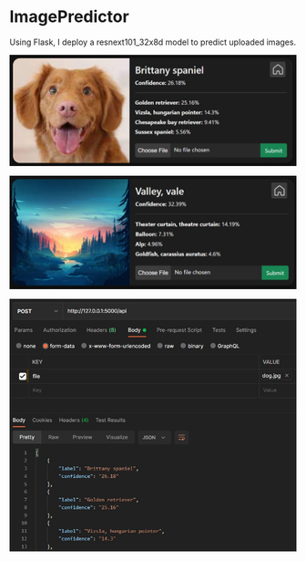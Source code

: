 # ImagePredictor

Using Flask, I deploy a resnext101_32x8d model to predict uploaded images.

<p><img src="examples\ss\dog.jpg"></p>
<p><img src="examples\ss\valley.jpg"></p>
<p><img src="examples\ss\api.jpg"></p>